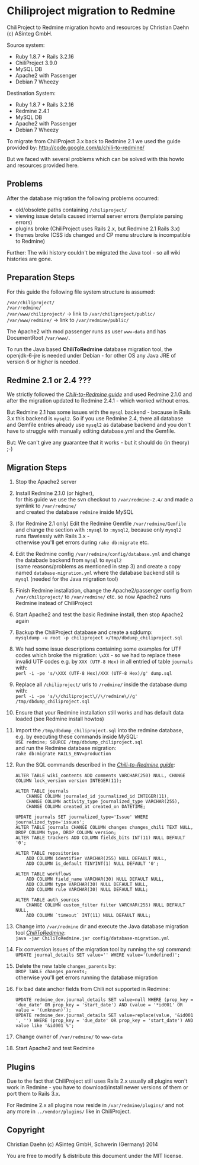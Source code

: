 # Chiliproject migration to Redmine

ChiliProject to Redmine migration howto and resources by Christian Daehn (c) ASinteg GmbH.

Source system:
*  Ruby 1.8.7 + Rails 3.2.16
*  ChiliProject 3.9.0
*  MySQL DB
*  Apache2 with Passenger
*  Debian 7 Wheezy
  
Destination System:
*  Ruby 1.8.7 + Rails 3.2.16
*  Redmine 2.4.1
*  MySQL DB
*  Apache2 with Passenger
*  Debian 7 Wheezy
  
To migrate from ChiliProject 3.x back to Redmine 2.1 we used the guide provided by: http://code.google.com/p/chili-to-redmine/

But we faced with several problems which can be solved with this howto and resources provided here.


## Problems

After the database migration the following problems occurred:

*  old/obsolete paths containing `/chiliproject/`
*  viewing issue details caused internal server errors (template parsing errors)
*  plugins broke (ChiliProject uses Rails 2.x, but Redmine 2.1 Rails 3.x)
*  themes broke (CSS ids changed and CP menu structure is incompatible to Redmine)

Further: The wiki history couldn't be migrated the Java tool - so all wiki histories are gone.


## Preparation Steps

For this guide the following file system structure is assumed:

`/var/chiliproject/`  
`/var/redmine/`  
`/var/www/chiliproject/`  -> link to `/var/chiliproject/public/`  
`/var/www/redmine/`       -> link to `/var/redmine/public/`  

The Apache2 with mod passenger runs as user `www-data` and has DocumentRoot `/var/www/`.

To run the Java based **ChiliToRedmine** database migration tool, the openjdk-6-jre is needed under Debian - for other OS any Java JRE of version 6 or higher is needed.


## Redmine 2.1 or 2.4 ???

We strictly followed the *[Chili-to-Redmine guide](https://docs.google.com/document/d/1SPypGY_cBjeXmpDXjFVkrla3a8CsWpps0qIgj-VYJds/)* and used Redmine 2.1.0 and after the migration updated to Redmine 2.4.1 - which worked without erros.

But Redmine 2.1 has some issues with the `mysql` backend - because in Rails 3.x this backend is `mysql2`. So if you use Redmine 2.4, there all database and Gemfile entries already use `mysql2` as database backend and you don't have to struggle with manually editing database.yml and the Gemfile.

But: We can't give any guarantee that it works - but it should do (in theory) ;-)


## Migration Steps

1. Stop the Apache2 server
2. Install Redmine 2.1.0 (or higher),  
   for this guide we use the svn checkout to `/var/redmine-2.4/` and made a symlink to `/var/redmine/`  
   and created the database `redmine` inside MySQL
3. (for Redmine 2.1 only) Edit the Redmine Gemfile `/var/redmine/Gemfile`  
   and change the section with `:mysql` to `:mysql2`, because only `mysql2` runs flawlessly with Rails 3.x -  
   otherwise you'll get errors during `rake db:migrate` etc.
4. Edit the Redmine config `/var/redmine/config/database.yml` and change the databade backend from `mysql` to `mysql2`  
   (same reasons/problems as mentioned in step 3) and create a copy named `database-migration.yml` where the database backend still is `mysql` (needed for the Java migration tool)
5. Finish Redmine installation, change the Apache2/passenger config from `/var/chiliproject/` to `/var/redmine/` etc. so now Apache2 runs Redmine instead of ChiliProject
6. Start Apache2 and test the basic Redmine install, then stop Apache2 again
7. Backup the ChiliProject database and create a sqldump:  
   `mysqldump -u root -p chiliproject >/tmp/dbdump_chiliproject.sql`
8. We had some issue descriptions containing some examples for UTF codes which broke the migration: `\xXX` - so we had to replace these invalid UTF codes e.g. by `XXX (UTF-8 Hex)` in all entried of table `journals` with:  
   `perl -i -pe 's/\XXX (UTF-8 Hex)/XXX (UTF-8 Hex)/g' dump.sql`
9. Replace all `/chiliproject/` urls to `/redmine/` inside the database dump with:  
   `perl -i -pe 's/\/chiliproject\//\/redmine\//g' /tmp/dbdump_chiliproject.sql`
10. Ensure that your Redmine installation still works and has default data loaded (see Redmine install howtos)
11. Import the `/tmp/dbdump_chiliproject.sql` into the redmine database, e.g. by executing these commands inside MySQL:  
   `USE redmine; SOURCE /tmp/dbdump_chiliproject.sql`  
   and run the Redmine database migration:  
   `rake db:migrate RAILS_ENV=production`
12. Run the SQL commands described in the *[Chili-to-Redmine guide](https://docs.google.com/document/d/1SPypGY_cBjeXmpDXjFVkrla3a8CsWpps0qIgj-VYJds/)*:  
  
        ALTER TABLE wiki_contents ADD comments VARCHAR(250) NULL, CHANGE COLUMN lock_version version INTEGER(11);
        
        ALTER TABLE journals
            CHANGE COLUMN journaled_id journalized_id INTEGER(11),
            CHANGE COLUMN activity_type journalized_type VARCHAR(255),
            CHANGE COLUMN created_at created_on DATETIME;
        
        UPDATE journals SET journalized_type='Issue' WHERE    journalized_type='issues';
        ALTER TABLE journals CHANGE COLUMN changes changes_chili TEXT NULL, DROP COLUMN type, DROP COLUMN version;
        ALTER TABLE trackers ADD COLUMN fields_bits INT(11) NULL DEFAULT '0';

        ALTER TABLE repositories
            ADD COLUMN identifier VARCHAR(255) NULL DEFAULT NULL,
            ADD COLUMN is_default TINYINT(1) NULL DEFAULT '0';

        ALTER TABLE workflows
            ADD COLUMN field_name VARCHAR(30) NULL DEFAULT NULL,
            ADD COLUMN type VARCHAR(30) NULL DEFAULT NULL,
            ADD COLUMN rule VARCHAR(30) NULL DEFAULT NULL;

        ALTER TABLE auth_sources
            CHANGE COLUMN custom_filter filter VARCHAR(255) NULL DEFAULT NULL,
            ADD COLUMN `timeout` INT(11) NULL DEFAULT NULL;
12. Change into `/var/redmine` dir and execute the Java database migration tool *[ChiliToRedmine](https://docs.google.com/file/d/0B2rCUFhTgJxARkhYNkNMOTVuNUE/edit?pli=1)*:  
    `java -jar ChiliToRedmine.jar config/database-migration.yml`
13. Fix conversion issues of the migration tool by running the sql command:  
    `UPDATE journal_details SET value='' WHERE value='(undefined)';`
14. Delete the new table `changes_parents` by:  
   `DROP TABLE changes_parents;`  
    otherwise you'll get errors running the database migration
15. Fix bad date anchor fields from Chili not supported in Redmine:  
  
        UPDATE redmine_dev.journal_details SET value=null WHERE (prop_key = 'due_date' OR prop_key = 'start_date') AND (value = '*id001' OR value = '(unknown)');
        UPDATE redmine_dev.journal_details SET value=replace(value, '&id001 ', '') WHERE (prop_key = 'due_date' OR prop_key = 'start_date') AND value like '&id001 %';
16. Change owner of `/var/redmine/` to `www-data`
17. Start Apache2 and test Redmine

## Plugins

Due to the fact that ChiliProject still uses Rails 2.x usually all plugins won't work in Redmine - you have to download/install newer versions of them or port them to Rails 3.x.

For Redmine 2.x all plugins now reside in `/var/redmine/plugins/` and not any more in `../vendor/plugins/` like in ChiliProject.

## Copyright

Christian Daehn (c) ASinteg GmbH, Schwerin (Germany) 2014

You are free to modify & distribute this document under the MIT license.
